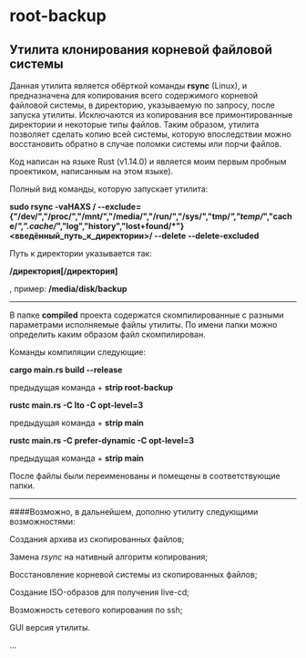 # root-backup
## Утилита клонирования корневой файловой системы

Данная утилита является обёрткой команды **rsync** (Linux), и предназначена для копирования всего содержимого корневой файловой системы, в директорию, указываемую по запросу, после запуска утилиты. Исключаются из копирования все примонтированные директории и некоторые типы файлов. Таким образом, утилита позволяет сделать копию всей системы, которую впоследствии можно восстановить обратно в случае поломки системы или порчи файлов.

Код написан на языке Rust (v1.14.0) и является моим первым пробным проектиком, написанным на этом языке).

Полный вид команды, которую запускает утилита:

**sudo rsync -vaHAXS / --exclude={"/dev/","/proc/","/mnt/","/media/","/run/","/sys/","tmp/*","temp/*","cache/*",".cache/*","log","history","lost+found/*"} <введённый_путь_к_директории>/ --delete --delete-excluded**

Путь к директории указывается так:

**/директория[/директория]**

, пример: **/media/disk/backup**

-------

В папке **compiled** проекта содержатся скомпилированные с разными параметрами исполняемые файлы утилиты.
По имени папки можно определить каким образом файл скомпилирован.

Команды компиляции следующие:

**cargo main.rs build --release**

предыдущая команда + **strip root-backup**

**rustc main.rs -C lto -C opt-level=3**

предыдущая команда + **strip main**

**rustc main.rs -C prefer-dynamic -C opt-level=3**

предыдущая команда + **strip main**

После файлы были переименованы и помещены в соответствующие папки.

-------

####Возможно, в дальнейшем, дополню утилиту следующими возможностями:

Создания архива из скопированных файлов;

Замена *rsync* на нативный алгоритм копирования;

Восстановление корневой системы из скопированных файлов;

Создание ISO-образов для получения live-cd;

Возможность сетевого копирования по ssh;

GUI версия утилиты.


...
